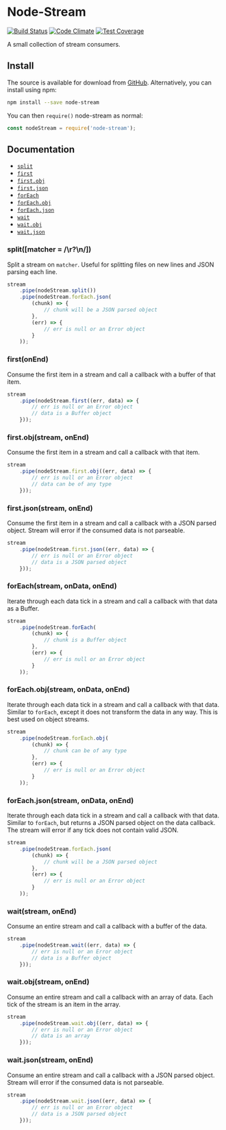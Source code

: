 # Node-Stream

[![Build Status][1]][2] [![Code Climate][3]][4] [![Test Coverage][5]][6]

[1]: https://travis-ci.org/stezu/node-stream.svg?branch=master
[2]: https://travis-ci.org/stezu/node-stream

[3]: https://codeclimate.com/github/stezu/node-stream/badges/gpa.svg
[4]: https://codeclimate.com/github/stezu/node-stream

[5]: https://codeclimate.com/github/stezu/node-stream/badges/coverage.svg
[6]: https://codeclimate.com/github/stezu/node-stream/coverage

A small collection of stream consumers.

## Install

The source is available for download from [GitHub](https://github.com/stezu/node-stream). Alternatively, you can install using npm:

```bash
npm install --save node-stream
```

You can then `require()` node-stream as normal:

```js
const nodeStream = require('node-stream');
```

## Documentation

* [`split`](#split)
* [`first`](#first)
* [`first.obj`](#firstObj)
* [`first.json`](#firstJson)
* [`forEach`](#forEach)
* [`forEach.obj`](#forEachObj)
* [`forEach.json`](#forEachJson)
* [`wait`](#wait)
* [`wait.obj`](#waitObj)
* [`wait.json`](#waitJson)

<a name="split"></a>
### split([matcher = /\r?\n/])
Split a stream on `matcher`. Useful for splitting files on new lines and JSON parsing each line.

```js
stream
    .pipe(nodeStream.split())
    .pipe(nodeStream.forEach.json(
        (chunk) => {
            // chunk will be a JSON parsed object
        },
        (err) => {
            // err is null or an Error object
        }
    ));
```

<a name="first"></a>
### first(onEnd)
Consume the first item in a stream and call a callback with a buffer of that item.

```js
stream
    .pipe(nodeStream.first((err, data) => {
        // err is null or an Error object
        // data is a Buffer object
    }));
```

<a name="firstObj"></a>
### first.obj(stream, onEnd)
Consume the first item in a stream and call a callback with that item.

```js
stream
    .pipe(nodeStream.first.obj((err, data) => {
        // err is null or an Error object
        // data can be of any type
    }));
```

<a name="firstJson"></a>
### first.json(stream, onEnd)
Consume the first item in a stream and call a callback with a JSON parsed object. Stream will error if the consumed data is not parseable.

```js
stream
    .pipe(nodeStream.first.json((err, data) => {
        // err is null or an Error object
        // data is a JSON parsed object
    }));
```

<a name="forEach"></a>
### forEach(stream, onData, onEnd)
Iterate through each data tick in a stream and call a callback with that data as a Buffer.

```js
stream
    .pipe(nodeStream.forEach(
        (chunk) => {
            // chunk is a Buffer object
        },
        (err) => {
            // err is null or an Error object
        }
    ));
```

<a name="forEachObj"></a>
### forEach.obj(stream, onData, onEnd)
Iterate through each data tick in a stream and call a callback with that data. Similar to `forEach`, except it does not transform the data in any way. This is best used on object streams.

```js
stream
    .pipe(nodeStream.forEach.obj(
        (chunk) => {
            // chunk can be of any type
        },
        (err) => {
            // err is null or an Error object
        }
    ));
```

<a name="forEachJson"></a>
### forEach.json(stream, onData, onEnd)
Iterate through each data tick in a stream and call a callback with that data. Similar to `forEach`, but returns a JSON parsed object on the data callback. The stream will error if any tick does not contain valid JSON.

```js
stream
    .pipe(nodeStream.forEach.json(
        (chunk) => {
            // chunk will be a JSON parsed object
        },
        (err) => {
            // err is null or an Error object
        }
    ));
```

<a name="wait"></a>
### wait(stream, onEnd)
Consume an entire stream and call a callback with a buffer of the data.

```js
stream
    .pipe(nodeStream.wait((err, data) => {
        // err is null or an Error object
        // data is a Buffer object
    }));
```

<a name="waitObj"></a>
### wait.obj(stream, onEnd)
Consume an entire stream and call a callback with an array of data. Each tick of the stream is an item in the array.

```js
stream
    .pipe(nodeStream.wait.obj((err, data) => {
        // err is null or an Error object
        // data is an array
    }));
```

<a name="waitJson"></a>
### wait.json(stream, onEnd)
Consume an entire stream and call a callback with a JSON parsed object. Stream will error if the consumed data is not parseable.

```js
stream
    .pipe(nodeStream.wait.json((err, data) => {
        // err is null or an Error object
        // data is a JSON parsed object
    }));
```
